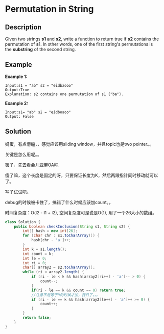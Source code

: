 # Permutation in String

## Description

Given two strings **s1** and **s2**, write a function to return true if **s2** contains the permutation of **s1**. In other words, one of the first string's permutations is the **substring** of the second string.

## Example

**Example 1:**

```text
Input:s1 = "ab" s2 = "eidbaooo"
Output:True
Explanation: s2 contains one permutation of s1 ("ba").
```

**Example 2:**

```text
Input:s1= "ab" s2 = "eidboaoo"
Output: False
```

## Solution

妈蛋，有点懵逼，，感觉应该用sliding window，并且topic也是two pointer。。

关键是怎么用呢。。

罢了，先去看会儿亚麻OA吧

傻了嘛，这个长度是固定的呀，只要保证长度为K，然后两跟指针同时移动就可以了。

写了试试吧。

debug的时候被卡住了，搞错了什么时候应该加count。。

时间复杂度：O\(l2 - l1 + l2\),  空间复杂度可是说是O\(1\), 用了一个26大小的数组。

```java
class Solution {
    public boolean checkInclusion(String s1, String s2) {
        int[] hash = new int[26];
        for (char chr : s1.toCharArray()) {
            hash[chr - 'a']++;
        }
        int k = s1.length();
        int count = k;
        int le = 0;
        int ri = 0;
        char[] array2 = s2.toCharArray();
        while (ri < array2.length) {
            if (ri - le < k && hash[array2[ri++] - 'a']-- > 0) {
                count--;
            } 
            if(ri - le == k && count == 0) return true;
            //注意不是等于0的时候才加，我日了。。。
            if (ri - le == k && hash[array2[le++] - 'a']++ >= 0) {
                count++;
            }
        }
        return false;
    }
}
```



